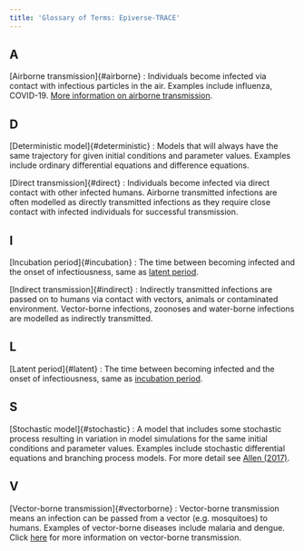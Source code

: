 ```yaml
---
title: 'Glossary of Terms: Epiverse-TRACE'
---
```


## A

[Airborne transmission]{#airborne}
: Individuals become infected via contact with infectious particles in the air. Examples include influenza, COVID-19. [More information on airborne transmission](https://www.ncbi.nlm.nih.gov/books/NBK531468/).

<!--  ## B -->

<!-- ## C -->

## D

[Deterministic model]{#deterministic}
: Models that will always have the same trajectory for given initial conditions and parameter values. Examples include ordinary differential equations and difference equations. 

[Direct transmission]{#direct}
: Individuals become infected via direct contact with other infected humans. Airborne transmitted infections are often modelled as directly transmitted infections as they require close contact with infected individuals for successful transmission. 

<!-- ## E -->

<!-- ## F -->

<!-- ## G -->

<!-- ## H -->

## I 

[Incubation period]{#incubation}
: The time between becoming infected and the onset of infectiousness, same as [latent period](#latent).

[Indirect transmission]{#indirect}
: Indirectly transmitted infections are passed on to humans via contact with vectors, animals or contaminated environment. Vector-borne infections, zoonoses and water-borne infections are modelled as indirectly transmitted. 

<!-- ## J -->

<!-- ## K -->

## L

[Latent period]{#latent}
: The time between becoming infected and the onset of infectiousness, same as [incubation period](#incubation).


<!-- ## M -->

<!-- ## N -->

<!-- ## O -->

<!-- ## P -->

<!-- ## Q -->

<!-- ## R -->

## S

[Stochastic model]{#stochastic}
: A model that includes some stochastic process resulting in variation in model simulations for the same initial conditions and parameter values. Examples include stochastic differential equations and branching process models. For more detail see [Allen (2017)](https://doi.org/10.1016/j.idm.2017.03.001).


<!-- ## T -->

<!-- ## U -->

## V

[Vector-borne transmission]{#vectorborne}
: Vector-borne transmission means an infection can be passed from a vector (e.g. mosquitoes) to humans. Examples of vector-borne diseases include malaria and dengue. Click [here](https://www.who.int/news-room/fact-sheets/detail/vector-borne-diseases) for more information on vector-borne transmission.


<!-- ## W -->

<!-- ## X -->

<!-- ## Y -->

<!-- ## Z -->
